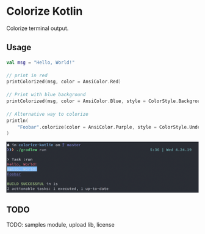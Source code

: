 Colorize Kotlin
===============

Colorize terminal output.

## Usage ##
```kotlin
val msg = "Hello, World!"

// print in red
printColorized(msg, color = AnsiColor.Red)

// Print with blue background
printColorized(msg, color = AnsiColor.Blue, style = ColorStyle.Background)

// Alternative way to colorize
println(
    "Foobar".colorize(color = AnsiColor.Purple, style = ColorStyle.Underlined)
)
```

![](assets/demo.png)

## TODO ##
TODO: samples module, upload lib, license
